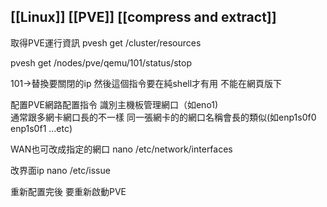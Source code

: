## [[Linux]] [[PVE]] [[compress and extract]]

取得PVE運行資訊
pvesh get /cluster/resources

pvesh get /nodes/pve/qemu/101/status/stop

101->替換要關閉的ip  然後這個指令要在純shell才有用 不能在網頁版下

配置PVE網路配置指令
識別主機板管理網口（如eno1)  
通常跟多網卡網口長的不一樣
同一張網卡的的網口名稱會長的類似(如enp1s0f0 enp1s0f1 ...etc)

WAN也可改成指定的網口
nano /etc/network/interfaces

改界面ip
nano /etc/issue

重新配置完後 要重新啟動PVE


